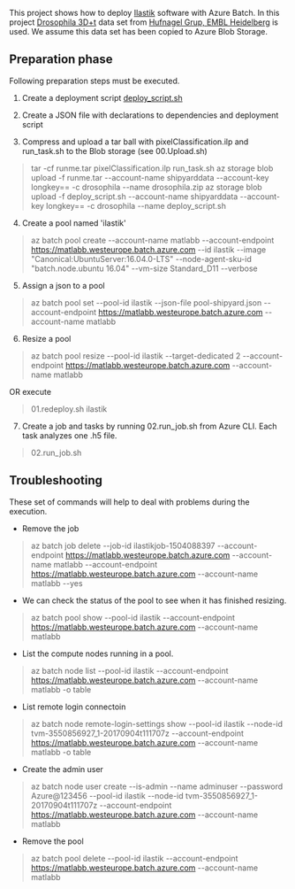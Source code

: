 This project shows how to deploy [Ilastik](http://ilastik.org/download.html) software with Azure Batch.
In this project [Drosophila 3D+t](http://data.ilastik.org/drosophila.zip) data set from [Hufnagel Grup, EMBL Heidelberg](http://www.embl.de/research/units/cbb/hufnagel/) is used. 
We assume this data set has been copied to Azure Blob Storage.

## Preparation phase

Following preparation steps must be executed.

1. Create a deployment script [deploy_script.sh](https://github.com/lmiroslaw/azure-batch-ilastik/blob/master/deploy_script.sh)

2. Create a JSON file with declarations to dependencies and deployment script 
3. Compress and upload a tar ball with  pixelClassification.ilp and run_task.sh to the Blob storage (see 00.Upload.sh)

>tar -cf runme.tar pixelClassification.ilp run_task.sh
>az storage blob upload -f runme.tar --account-name shipyarddata --account-key longkey== -c drosophila --name drosophila.zip
>az storage blob upload -f deploy_script.sh --account-name shipyarddata --account-key longkey== -c drosophila --name deploy_script.sh

4. Create a pool named 'ilastik'
>az batch pool create --account-name matlabb --account-endpoint https://matlabb.westeurope.batch.azure.com --id ilastik --image "Canonical:UbuntuServer:16.04.0-LTS" --node-agent-sku-id "batch.node.ubuntu 16.04"  --vm-size Standard_D11 --verbose

5. Assign a json to a pool
>az batch pool set --pool-id ilastik --json-file pool-shipyard.json --account-endpoint https://matlabb.westeurope.batch.azure.com --account-name matlabb

6. Resize a pool
>az batch pool resize --pool-id ilastik --target-dedicated 2 --account-endpoint https://matlabb.westeurope.batch.azure.com --account-name matlabb

OR execute 
> 01.redeploy.sh ilastik

7. Create a job and tasks by running 02.run_job.sh from Azure CLI. Each task analyzes one .h5 file.
> 02.run_job.sh

## Troubleshooting

These set of commands will help to deal with problems during the execution.

* Remove the job
> az batch job delete  --job-id ilastikjob-1504088397  --account-endpoint https://matlabb.westeurope.batch.azure.com --account-name matlabb --account-endpoint https://matlabb.westeurope.batch.azure.com --account-name matlabb --yes

* We can check the status of the pool to see when it has finished resizing.
> az batch pool show --pool-id ilastik  --account-endpoint https://matlabb.westeurope.batch.azure.com --account-name matlabb

* List the compute nodes running in a pool.
> az batch node list --pool-id ilastik --account-endpoint https://matlabb.westeurope.batch.azure.com --account-name matlabb -o table

* List remote login connectoin
> az batch node remote-login-settings show --pool-id ilastik --node-id tvm-3550856927_1-20170904t111707z --account-endpoint https://matlabb.westeurope.batch.azure.com --account-name matlabb -o table

* Create the admin user
> az batch node user create --is-admin --name adminuser --password Azure@123456 --pool-id ilastik --node-id tvm-3550856927_1-20170904t111707z --account-endpoint https://matlabb.westeurope.batch.azure.com --account-name matlabb

* Remove the pool
> az batch pool delete --pool-id ilastik  --account-endpoint https://matlabb.westeurope.batch.azure.com --account-name matlabb